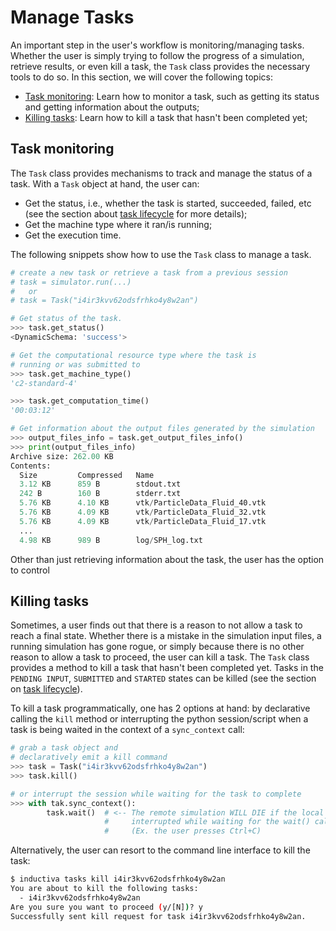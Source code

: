 # Manage Tasks

An important step in the user's workflow is monitoring/managing tasks. Whether
the user is simply trying to follow the progress of a simulation, retrieve results,
or even kill a task, the `Task` class provides the necessary tools to do so.
In this section, we will cover the following topics:

 * [Task monitoring](#task-monitoring): Learn how to monitor a task, such as
   getting its status and getting information about the outputs;
 * [Killing tasks](#killing-tasks): Learn how to kill a task that hasn't
   been completed yet;

## Task monitoring

The `Task` class provides mechanisms to track and manage the status of a task.
With a `Task` object at hand, the user can:
 * Get the status, i.e., whether the task is started, succeeded, failed, etc
 (see the section about [task lifecycle](../explore_api/tasks.md#task-lifecycle)
 for more details);
 * Get the machine type where it ran/is running;
 * Get the execution time.

The following snippets show how to use the `Task` class to manage a task.

```python
# create a new task or retrieve a task from a previous session
# task = simulator.run(...)
#   or 
# task = Task("i4ir3kvv62odsfrhko4y8w2an")

# Get status of the task.
>>> task.get_status()
<DynamicSchema: 'success'>

# Get the computational resource type where the task is
# running or was submitted to
>>> task.get_machine_type()
'c2-standard-4'

>>> task.get_computation_time()
'00:03:12'

# Get information about the output files generated by the simulation
>>> output_files_info = task.get_output_files_info()
>>> print(output_files_info)
Archive size: 262.00 KB
Contents:
  Size         Compressed   Name
  3.12 KB      859 B        stdout.txt
  242 B        160 B        stderr.txt
  5.76 KB      4.10 KB      vtk/ParticleData_Fluid_40.vtk
  5.76 KB      4.09 KB      vtk/ParticleData_Fluid_32.vtk
  5.76 KB      4.09 KB      vtk/ParticleData_Fluid_17.vtk
  ...
  4.98 KB      989 B        log/SPH_log.txt

```

Other than just retrieving information about the task, the user has the option
to control 


## Killing tasks

Sometimes, a user finds out that there is a reason to not allow a task to reach
a final state. Whether there is a mistake in the simulation input files, a
running simulation has gone rogue, or simply because there is no other reason
to allow a task to proceed, the user can kill a task. The `Task` class provides
a method to kill a task that hasn't been completed yet. Tasks in the
`PENDING INPUT`, `SUBMITTED` and `STARTED` states can be killed (see the section
on [task lifecycle](../explore_api/tasks.md#task-lifecycle)).

To kill a task programmatically, one has 2 options at hand: by declarative
calling the `kill` method or interrupting the python session/script
when a task is being waited in the context of a `sync_context` call:

```python
# grab a task object and
# declaratively emit a kill command
>>> task = Task("i4ir3kvv62odsfrhko4y8w2an")
>>> task.kill()

# or interrupt the session while waiting for the task to complete
>>> with tak.sync_context():
        task.wait()  # <-- The remote simulation WILL DIE if the local session is
                     #     interrupted while waiting for the wait() call to return
                     #     (Ex. the user presses Ctrl+C)

```

Alternatively, the user can resort to the command line interface to kill the task:

```bash
$ inductiva tasks kill i4ir3kvv62odsfrhko4y8w2an
You are about to kill the following tasks:
  - i4ir3kvv62odsfrhko4y8w2an
Are you sure you want to proceed (y/[N])? y
Successfully sent kill request for task i4ir3kvv62odsfrhko4y8w2an.
```
